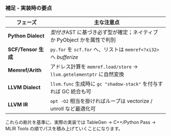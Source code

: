 ### 補足 - 実装時の要点

| フェーズ            | 主な注意点                                                             |
| ------------------- | ---------------------------------------------------------------------- |
| **Python Dialect**  | *型付き*AST に基づき必ず型が確定；ネイティブか PyObject かを属性で判別 |
| **SCF/Tensor 生成** | `py.for` を `scf.for` へ、リストは `memref<?xi32>` へ _bufferize_      |
| **Memref/Arith**    | アドレス計算を `memref.load/store` → `llvm.getelementptr` に自然変換   |
| **LLVM Dialect**    | `llvm.func` 生成時に `gc "shadow-stack"` を付与すれば GC 統合も可      |
| **LLVM IR**         | `opt -O2` 相当を掛ければループは vectorize / unroll など最適化可       |

これらの断片を基準に、実際の実装では TableGen → C++/Python Pass → MLIR Tools の順でパスを積み上げていくことになります。
